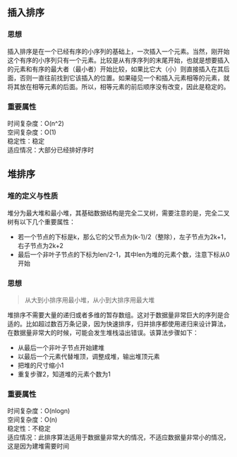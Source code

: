 ## 插入排序
### 思想
插入排序是在一个已经有序的小序列的基础上，一次插入一个元素。当然，刚开始这个有序的小序列只有一个元素。比较是从有序序列的末尾开始，也就是想要插入的元素和有序的最大者（最小者）开始比较，如果比它大（小）则直接插入在其后面，否则一直往前找到它该插入的位置。如果碰见一个和插入元素相等的元素，就将其放在相等元素的后面。所以，相等元素的前后顺序没有改变，因此是稳定的。
### 重要属性
时间复杂度：O(n^2)<br>
空间复杂度：O(1)<br>
稳定性：稳定<br>
适应情况：大部分已经排好序时

## 堆排序
### 堆的定义与性质
堆分为最大堆和最小堆，其基础数据结构是完全二叉树，需要注意的是，完全二叉树有以下几个重要属性：
* 若一个节点的下标是k，那么它的父节点为(k-1)/2（整除），左子节点为2k+1，右子节点为2k+2
* 最后一个非叶子节点的下标为len/2-1，其中len为堆的元素个数，注意下标从0开始
### 思想
> 从大到小排序用最小堆，从小到大排序用最大堆

堆排序不需要大量的递归或者多维的暂存数组。这对于数据量非常巨大的序列是合适的。比如超过数百万条记录，因为快速排序，归并排序都使用递归来设计算法，在数据量非常大的时候，可能会发生堆栈溢出错误。该算法步骤如下：
* 从最后一个非叶子节点开始建堆
* 以最后一个元素代替堆顶，调整成堆，输出堆顶元素
* 把堆的尺寸缩小1
* 重复步骤2，知道堆的元素个数为1
### 重要属性
时间复杂度：O(nlogn)<br>
空间复杂度：O(n)<br>
稳定性：不稳定<br>
适应情况：此排序算法适用于数据量非常大的情况，不适应数据量非常小的情况，这是因为建堆需要时间
